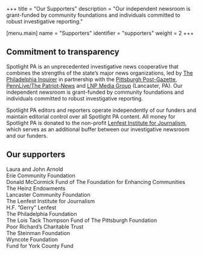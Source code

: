 +++
title = "Our Supporters"
description = "Our independent newsroom is grant-funded by community foundations and individuals committed to robust investigative reporting."

[menu.main]
    name = "Supporters"
    identifier = "supporters"
    weight = 2
+++

## Commitment to transparency

Spotlight PA is an unprecedented investigative news cooperative that combines the strengths of the state’s major news organizations, led by [The Philadelphia Inquirer][inky] in partnership with the [Pittsburgh Post-Gazette][pg], [PennLive/The Patriot-News][pennlive] and [LNP Media Group][lnp] (Lancaster, PA). Our independent newsroom is grant-funded by community foundations and individuals committed to robust investigative reporting.


[lenfest]: https://www.lenfestinstitute.org
[inky]: https://www.inquirer.com
[pg]: https://www.post-gazette.com
[lnp]: https://lnpmediagroup.com
[pennlive]: https://www.pennlive.com

Spotlight PA editors and reporters operate independently of our funders and maintain editorial control over all Spotlight PA content. All money for Spotlight PA is donated to the non-profit [Lenfest Institute for Journalism][lenfest], which serves as an additional buffer between our investigative newsroom and our funders.

## Our supporters

Laura and John Arnold <br />
Erie Community Foundation <br />
Donald McCormick Fund of The Foundation for Enhancing Communities <br />
The Heinz Endowments <br />
Lancaster Community Foundation <br />
The Lenfest Institute for Journalism <br />
H.F. ”Gerry” Lenfest <br />
The Philadelphia Foundation <br />
The Lois Tack Thompson Fund of The Pittsburgh Foundation <br />
Poor Richard’s Charitable Trust <br />
The Steinman Foundation <br />
Wyncote Foundation <br />
Fund for York County Fund <br />
